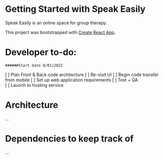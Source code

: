 # Getting Started with Speak Easily

Speak Easily is an online space for group therapy.

This project was bootstrapped with [Create React App](https://github.com/facebook/create-react-app).

# Developer to-do:  
    ######Start date 8/01/2022
[ ] Plan Front & Back code architecture
[ ] Re-visit UI
[ ] Begin code transfer from mobile
[ ] Set up web application requirements
[ ] Test + QA    
[ ] Launch to hosting service

# Architecture
...

# Dependencies to keep track of
...


